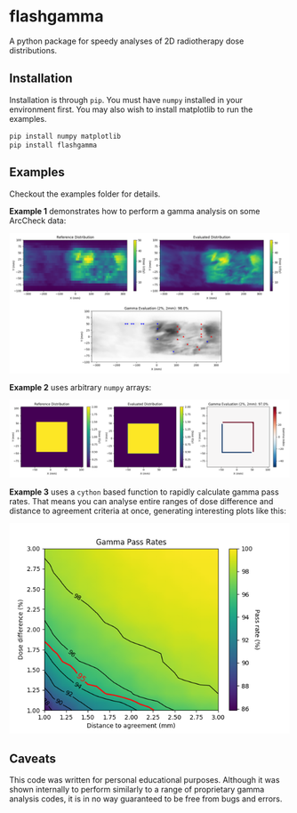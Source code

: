# flashgamma

A python package for speedy analyses of 2D radiotherapy dose distributions.

## Installation

Installation is through `pip`. You must have `numpy` installed in your environment first. You may also wish to install matplotlib to run the examples.

    pip install numpy matplotlib
    pip install flashgamma

## Examples

Checkout the examples folder for details.

**Example 1** demonstrates how to perform a gamma analysis on some ArcCheck data:

![](./examples/images/eg1.png)

**Example 2** uses arbitrary `numpy` arrays:

![](./examples/images/eg2.png)

**Example 3** uses a `cython` based function to rapidly calculate gamma pass rates. That means you can analyse entire ranges of dose difference and distance to agreement criteria at once, generating interesting plots like this:

![](./examples/images/eg3.png)

## Caveats

This code was written for personal educational purposes. Although it was shown internally to perform similarly to a range of proprietary gamma analysis codes, it is in no way guaranteed to be free from bugs and errors.
